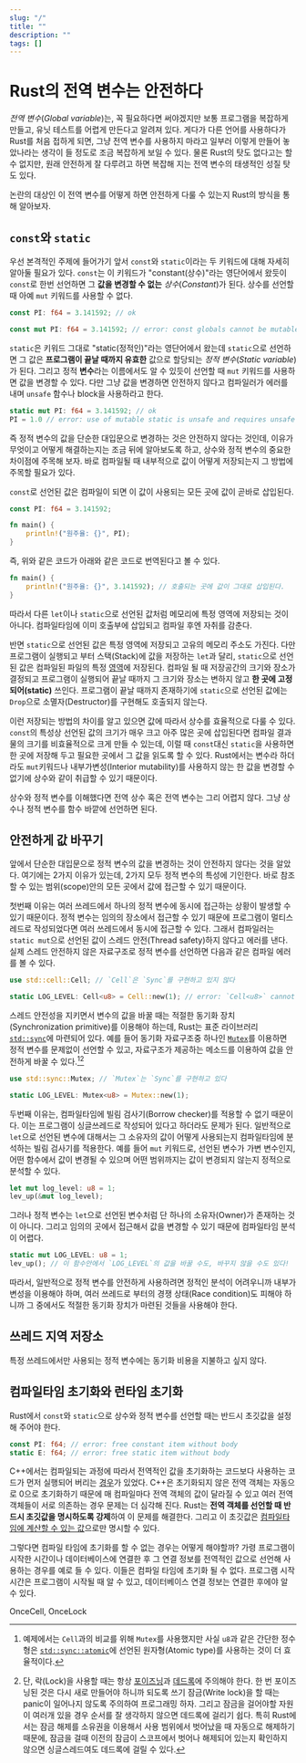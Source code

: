 ```yaml
---
slug: "/"
title: ""
description: ""
tags: []
---
```


# Rust의 전역 변수는 안전하다

_전역 변수_(_Global variable_)는, 꼭 필요하다면 써야겠지만 보통 프로그램을 복잡하게 만들고, 유닛 테스트를 어렵게 만든다고 알려져 있다.
게다가 다른 언어를 사용하다가 Rust를 처음 접하게 되면, 그냥 전역 변수를 사용하지 마라고 일부러 이렇게 만들어 놓았나라는 생각이 들 정도로 조금 복잡하게 보일 수 있다.
물론 Rust의 탓도 없다고는 할 수 없지만, 원래 안전하게 잘 다루려고 하면 복잡해 지는 전역 변수의 태생적인 성질 탓도 있다.

논란의 대상인 이 전역 변수를 어떻게 하면 안전하게 다룰 수 있는지 Rust의 방식을 통해 알아보자.

## `const`와 `static`

우선 본격적인 주제에 들어가기 앞서 `const`와 `static`이라는 두 키워드에 대해 자세히 알아둘 필요가 있다.
`const`는 이 키워드가 "constant(상수)"라는 영단어에서 왔듯이 `const`로 한번 선언하면 그 **값을 변경할 수 없는** _상수_(_Constant_)가 된다. 상수를 선언할 때 아예 `mut` 키워드를 사용할 수 없다.

```rust
const PI: f64 = 3.141592; // ok
```

```rust
const mut PI: f64 = 3.141592; // error: const globals cannot be mutable
```

`static`은 키워드 그대로 "static(정적인)"라는 영단어에서 왔는데 `static`으로 선언하면 그 값은 **프로그램이 끝날 때까지 유효한** 값으로 할당되는 _정적 변수_(_Static variable_)가 된다. 그리고 정적 **변수**라는 이름에서도 알 수 있듯이 선언할 때 `mut` 키워드를 사용하면 값을 변경할 수 있다. 다만 그냥 값을 변경하면 안전하지 않다고 컴파일러가 에러를 내며 `unsafe` 함수나 block을 사용하라고 한다.

```rust
static mut PI: f64 = 3.141592; // ok
PI = 1.0 // error: use of mutable static is unsafe and requires unsafe function or block
```

즉 정적 변수의 값을 단순한 대입문으로 변경하는 것은 안전하지 않다는 것인데, 이유가 무엇이고 어떻게 해결하는지는 조금 뒤에 알아보도록 하고, 상수와 정적 변수의 중요한 차이점에 주목해 보자. 바로 컴파일될 때 내부적으로 값이 어떻게 저장되는지 그 방법에 주목할 필요가 있다.

`const`로 선언된 값은 컴파일이 되면 이 값이 사용되는 모든 곳에 값이 곧바로 삽입된다.

```rust
const PI: f64 = 3.141592;

fn main() {
    println!("원주율: {}", PI);
}
```

즉, 위와 같은 코드가 아래와 같은 코드로 번역된다고 볼 수 있다.

```rust
fn main() {
    println!("원주율: {}", 3.141592); // 호출되는 곳에 값이 그대로 삽입된다.
}
```

따라서 다른 `let`이나 `static`으로 선언된 값처럼 메모리에 특정 영역에 저장되는 것이 아니다. 컴파일타임에 이미 호출부에 삽입되고 컴파일 후엔 자취를 감춘다.

반면 `static`으로 선언된 값은 특정 영역에 저장되고 고유의 메모리 주소도 가진다.
다만 프로그램이 실행되고 부터 스택(Stack)에 값을 저장하는 `let`과 달리,
`static`으로 선언된 값은 컴파일된 파일의 특정 [영역](https://en.wikipedia.org/wiki/Data_segment)에 저장된다.
컴파일 될 때 저장공간의 크기와 장소가 결정되고 프로그램이 실행되어 끝날 때까지 그 크기와 장소는 변하지 않고 **한 곳에 고정되어(static)** 쓰인다.
프로그램이 끝날 때까지 존재하기에 `static`으로 선언된 값에는 `Drop`으로 소멸자(Destructor)를 구현해도 호출되지 않는다.

이런 저장되는 방법의 차이를 알고 있으면 값에 따라서 상수를 효율적으로 다룰 수 있다.
`const`의 특성상 선언된 값의 크기가 매우 크고 아주 많은 곳에 삽입된다면 컴파일 결과물의 크기를 비효율적으로 크게 만들 수 있는데, 이럴 때 `const`대신 `static`을 사용하면 한 곳에 저장해 두고 필요한 곳에서 그 값을 읽도록 할 수 있다.
Rust에서는 변수라 하더라도 `mut`키워드나 내부가변성(Interior mutability)를 사용하지 않는 한 값을 변경할 수 없기에 상수와 같이 취급할 수 있기 때문이다.

상수와 정적 변수를 이해했다면 전역 상수 혹은 전역 변수는 그리 어렵지 않다.
그냥 상수나 정적 변수를 함수 바깥에 선언하면 된다.

## 안전하게 값 바꾸기

앞에서 단순한 대입문으로 정적 변수의 값을 변경하는 것이 안전하지 않다는 것을 알았다.
여기에는 2가지 이유가 있는데, 2가지 모두 정적 변수의 특성에 기인한다. 바로 참조할 수 있는 범위(scope)안의 모든 곳에서 값에 접근할 수 있기 때문이다.

첫번째 이유는 여러 쓰레드에서 하나의 정적 변수에 동시에 접근하는 상황이 발생할 수 있기 때문이다.
정적 변수는 임의의 장소에서 접근할 수 있기 때문에 프로그램이 멀티스레드로 작성되었다면 여러 쓰레드에서 동시에 접근할 수 있다.
그래서 컴파일러는 `static mut`으로 선언된 값이 스레드 안전(Thread safety)하지 않다고 에러를 낸다.
실제 스레드 안전하지 않은 자료구조로 정적 변수를 선언하면 다음과 같은 컴파일 에러를 볼 수 있다.

```rust
use std::cell::Cell; // `Cell`은 `Sync`를 구현하고 있지 않다

static LOG_LEVEL: Cell<u8> = Cell::new(1); // error: `Cell<u8>` cannot be shared between threads safely
```

스레드 안전성을 지키면서 변수의 값을 바꿀 때는 적절한 동기화 장치(Synchronization primitive)를 이용해야 하는데, Rust는 표준 라이브러리 [`std::sync`](https://doc.rust-lang.org/std/sync/)에 마련되어 있다. 예를 들어 동기화 자료구조중 하나인 [`Mutex`](https://doc.rust-lang.org/std/sync/struct.Mutex.html)를 이용하면 정적 변수를 문제없이 선언할 수 있고, 자료구조가 제공하는 메소드를 이용하여 값을 안전하게 바꿀 수 있다.[^1][^2]

```rust
use std::sync::Mutex; // `Mutex`는 `Sync`를 구현하고 있다

static LOG_LEVEL: Mutex<u8> = Mutex::new(1);
```

두번째 이유는, 컴파일타임에 빌림 검사기(Borrow checker)를 적용할 수 없기 때문이다.
이는 프로그램이 싱글쓰레드로 작성되어 있다고 하더라도 문제가 된다.
일반적으로 `let`으로 선언된 변수에 대해서는 그 소유자의 값이 어떻게 사용되는지 컴파일타임에 분석하는 빌림 검사기를 적용한다. 예를 들어 `mut` 키워드로, 선언된 변수가 가변 변수인지, 어떤 함수에서 값이 변경될 수 있으며 어떤 범위까지는 값이 변경되지 않는지 정적으로 분석할 수 있다.

```rust
let mut log_level: u8 = 1;
lev_up(&mut log_level);
```

그러나 정적 변수는 `let`으로 선언된 변수처럼 단 하나의 소유자(Owner)가 존재하는 것이 아니다. 그리고 임의의 곳에서 접근해서 값을 변경할 수 있기 때문에 컴파일타임 분석이 어렵다.

```rust
static mut LOG_LEVEL: u8 = 1;
lev_up(); // 이 함수안에서 `LOG_LEVEL`의 값을 바꿀 수도, 바꾸지 않을 수도 있다!
```

따라서, 일반적으로 정적 변수를 안전하게 사용하려면 정적인 분석이 어려우니까 내부가변성을 이용해야 하며, 여러 쓰레드로 부터의 경쟁 상태(Race condition)도 피해야 하니까 그 중에서도 적절한 동기화 장치가 마련된 것들을 사용해야 한다.

## 쓰레드 지역 저장소

특정 쓰레드에서만 사용되는 정적 변수에는 동기화 비용을 지불하고 싶지 않다.

## 컴파일타임 초기화와 런타임 초기화

Rust에서 `const`와 `static`으로 상수와 정적 변수를 선언할 때는 반드시 초깃값을 설정해 주어야 한다.

```rust
const PI: f64; // error: free constant item without body
static E: f64; // error: free static item without body
```

C++에서는 컴파일되는 과정에 따라서 전역적인 값을 초기화하는 코드보다 사용하는 코드가 먼저 실행되어 버리는 [경우](https://en.cppreference.com/w/cpp/language/siof)가 있었다. C++은 초기화되지 않은 전역 객체는 자동으로 0으로 초기화하기 때문에 매 컴파일마다 전역 객체의 값이 달라질 수 있고 여러 전역 객체들이 서로 의존하는 경우 문제는 더 심각해 진다. Rust는 **전역 객체를 선언할 때 반드시 초깃값을 명시하도록 강제**하여 이 문제를 해결한다. 그리고 이 초깃값은 [컴파일타임에 계산할 수 있는 값](https://doc.rust-lang.org/reference/const_eval.html)으로만 명시할 수 있다.

그렇다면 컴파일 타임에 초기화를 할 수 없는 경우는 어떻게 해야할까?
가령 프로그램이 시작한 시간이나 데이터베이스에 연결한 후 그 연결 정보를 전역적인 값으로 선언해 사용하는 경우를 예로 들 수 있다.
이들은 컴파일 타임에 초기화 될 수 없다.
프로그램 시작시간은 프로그램이 시작될 때 알 수 있고, 데이터베이스 연결 정보는 연결한 후에야 알 수 있다.

OnceCell, OnceLock

[^1]: 예제에서는 `Cell`과의 비교를 위해 `Mutex`를 사용했지만 사실 `u8`과 같은 간단한 정수형은 [`std::sync::atomic`](https://doc.rust-lang.org/std/sync/atomic/index.html)에 선언된 원자형(Atomic type)를 사용하는 것이 더 효율적이다.
[^2]:
    단, 락(Lock)을 사용할 때는 항상 [포이즈닝](https://doc.rust-lang.org/std/sync/struct.RwLock.html#poisoning)과 [데드록](https://en.wikipedia.org/wiki/Deadlock)에 주의해야 한다.
    한 번 포이즈닝된 것은 다시 새로 만들어야 하니까 되도록 쓰기 잠금(Write lock)을 할 때는 panic이 일어나지 않도록 주의하여 프로그래밍 하자.
    그리고 잠금을 걸어야할 자원이 여러개 있을 경우 순서를 잘 생각하지 않으면 데드록에 걸리기 쉽다.
    특히 Rust에서는 잠금 해제를 소유권을 이용해서 사용 범위에서 벗어났을 때 자동으로 해제하기 때문에, 잠금을 걸때 이전의 잠금이 스코프에서 벗어나 해제되어 있는지 확인하지 않으면 싱글스레드여도 데드록에 걸릴 수 있다.
